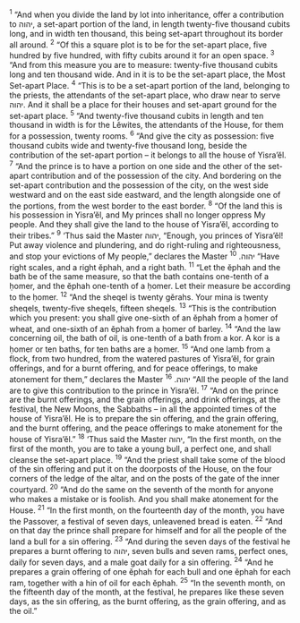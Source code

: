 <sup>1</sup> “And when you divide the land by lot into inheritance, offer a contribution to יהוה, a set-apart portion of the land, in length twenty-five thousand cubits long, and in width ten thousand, this being set-apart throughout its border all around.
<sup>2</sup> “Of this a square plot is to be for the set-apart place, five hundred by five hundred, with fifty cubits around it for an open space.
<sup>3</sup> “And from this measure you are to measure: twenty-five thousand cubits long and ten thousand wide. And in it is to be the set-apart place, the Most Set-apart Place.
<sup>4</sup> “This is to be a set-apart portion of the land, belonging to the priests, the attendants of the set-apart place, who draw near to serve יהוה. And it shall be a place for their houses and set-apart ground for the set-apart place.
<sup>5</sup> “And twenty-five thousand cubits in length and ten thousand in width is for the Lĕwites, the attendants of the House, for them for a possession, twenty rooms.
<sup>6</sup> “And give the city as possession: five thousand cubits wide and twenty-five thousand long, beside the contribution of the set-apart portion – it belongs to all the house of Yisra’ĕl.
<sup>7</sup> “And the prince is to have a portion on one side and the other of the set-apart contribution and of the possession of the city. And bordering on the set-apart contribution and the possession of the city, on the west side westward and on the east side eastward, and the length alongside one of the portions, from the west border to the east border.
<sup>8</sup> “Of the land this is his possession in Yisra’ĕl, and My princes shall no longer oppress My people. And they shall give the land to the house of Yisra’ĕl, according to their tribes.”
<sup>9</sup> ‘Thus said the Master יהוה, “Enough, you princes of Yisra’ĕl! Put away violence and plundering, and do right-ruling and righteousness, and stop your evictions of My people,” declares the Master יהוה.
<sup>10</sup> “Have right scales, and a right ĕphah, and a right bath.
<sup>11</sup> “Let the ĕphah and the bath be of the same measure, so that the bath contains one-tenth of a ḥomer, and the ĕphah one-tenth of a ḥomer. Let their measure be according to the ḥomer.
<sup>12</sup> “And the sheqel is twenty gĕrahs. Your mina is twenty sheqels, twenty-five sheqels, fifteen sheqels.
<sup>13</sup> “This is the contribution which you present: you shall give one-sixth of an ĕphah from a ḥomer of wheat, and one-sixth of an ĕphah from a ḥomer of barley.
<sup>14</sup> “And the law concerning oil, the bath of oil, is one-tenth of a bath from a kor. A kor is a ḥomer or ten baths, for ten baths are a ḥomer.
<sup>15</sup> “And one lamb from a flock, from two hundred, from the watered pastures of Yisra’ĕl, for grain offerings, and for a burnt offering, and for peace offerings, to make atonement for them,” declares the Master יהוה.
<sup>16</sup> “All the people of the land are to give this contribution to the prince in Yisra’ĕl.
<sup>17</sup> “And on the prince are the burnt offerings, and the grain offerings, and drink offerings, at the festival, the New Moons, the Sabbaths – in all the appointed times of the house of Yisra’ĕl. He is to prepare the sin offering, and the grain offering, and the burnt offering, and the peace offerings to make atonement for the house of Yisra’ĕl.”
<sup>18</sup> ‘Thus said the Master יהוה, “In the first month, on the first of the month, you are to take a young bull, a perfect one, and shall cleanse the set-apart place.
<sup>19</sup> “And the priest shall take some of the blood of the sin offering and put it on the doorposts of the House, on the four corners of the ledge of the altar, and on the posts of the gate of the inner courtyard.
<sup>20</sup> “And do the same on the seventh of the month for anyone who makes a mistake or is foolish. And you shall make atonement for the House.
<sup>21</sup> “In the first month, on the fourteenth day of the month, you have the Passover, a festival of seven days, unleavened bread is eaten.
<sup>22</sup> “And on that day the prince shall prepare for himself and for all the people of the land a bull for a sin offering.
<sup>23</sup> “And during the seven days of the festival he prepares a burnt offering to יהוה, seven bulls and seven rams, perfect ones, daily for seven days, and a male goat daily for a sin offering.
<sup>24</sup> “And he prepares a grain offering of one ĕphah for each bull and one ĕphah for each ram, together with a hin of oil for each ĕphah.
<sup>25</sup> “In the seventh month, on the fifteenth day of the month, at the festival, he prepares like these seven days, as the sin offering, as the burnt offering, as the grain offering, and as the oil.”
